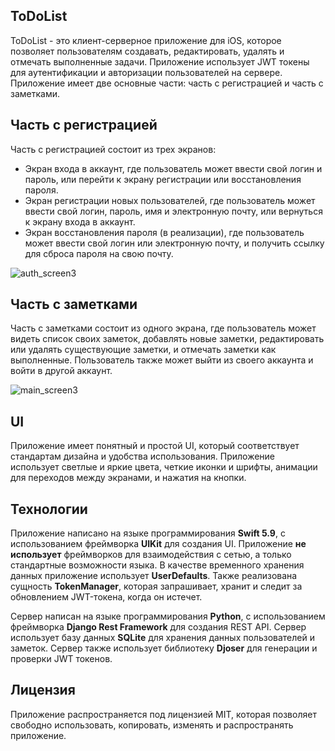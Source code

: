 ## ToDoList

ToDoList - это клиент-серверное приложение для iOS, которое позволяет пользователям создавать, редактировать, удалять и отмечать выполненные задачи. Приложение использует JWT токены для аутентификации и авторизации пользователей на сервере. Приложение имеет две основные части: часть с регистрацией и часть с заметками.

## Часть с регистрацией

Часть с регистрацией состоит из трех экранов:

- Экран входа в аккаунт, где пользователь может ввести свой логин и пароль, или перейти к экрану регистрации или восстановления пароля.
- Экран регистрации новых пользователей, где пользователь может ввести свой логин, пароль, имя и электронную почту, или вернуться к экрану входа в аккаунт.
- Экран восстановления пароля (в реализации), где пользователь может ввести свой логин или электронную почту, и получить ссылку для сброса пароля на свою почту.

![auth_screen3](https://github.com/kintolayli/ToDoList-IOS/assets/43316003/3aec724f-2894-4341-a91d-58d400f27411)


## Часть с заметками

Часть с заметками состоит из одного экрана, где пользователь может видеть список своих заметок, добавлять новые заметки, редактировать или удалять существующие заметки, и отмечать заметки как выполненные. Пользователь также может выйти из своего аккаунта и войти в другой аккаунт.

![main_screen3](https://github.com/kintolayli/ToDoList-IOS/assets/43316003/1f7191e6-81bc-4adc-846b-265856ef0095)


## UI

Приложение имеет понятный и простой UI, который соответствует стандартам дизайна и удобства использования. Приложение использует светлые и яркие цвета, четкие иконки и шрифты, анимации для переходов между экранами, и нажатия на кнопки.

## Технологии

Приложение написано на языке программирования **Swift 5.9**, с использованием фреймворка **UIKit** для создания UI. Приложение **не использует** фреймворков для взаимодействия с сетью, а только стандартные возможности языка. В качестве временного хранения данных приложение использует **UserDefaults**. Также реализована сущность **TokenManager**, которая запрашивает, хранит и следит за обновлением JWT-токена, когда он истечет. 

Сервер написан на языке программирования **Python**, с использованием фреймворка **Django Rest Framework** для создания REST API. Сервер использует базу данных **SQLite** для хранения данных пользователей и заметок. Сервер также использует библиотеку **Djoser** для генерации и проверки JWT токенов.

## Лицензия

Приложение распространяется под лицензией MIT, которая позволяет свободно использовать, копировать, изменять и распространять приложение.
